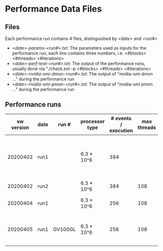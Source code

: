 # Performance Data Files

## Files 
Each performance run contains 4 files, distinguished by _\<date>_ and _\<run#>_ 

* _\<date>-params-\<run#>.txt_: The parameters used as inputs for the performance run, each line contains three numbers, i.e. <#blocks> <#threads> <#iterations>
* _\<date>-perf-test-\<run#>.txt_: The output of the performance runs, usually done via "./check.ext -p \<#blocks> \<#threads> \<#iterations>
* _\<date>-nvidia-smi-dmon-\<run#>.txt_: The output of "nvidia-smi dmon ..." during the performance run
* _\<date>-nvidia-smi-pmon-\<run#>.txt_: The output of "nvidia-smi pmon ..." during the performance run

## Performance runs

sw version | date | run # | processor type | # events / execution | max threads | # configs | Comment
--- | --- | --- | --- | --- | --- | --- | ---
 | 20200402 | run1 | | 6.3 * 10^6 | 384 | | 16 iterations fixed, try max number of threads / block
 | 20200402 | run2 | | 6.3 * 10^6 | 384 | 108 | full mesh of configs 
 | 20200404 | run1 | | 6.3 * 10^6 | 256 | 108 | step size of threads is power of 2 
 | 20200405 | run1 | GV100GL | 6.3 * 10^6 | 256 | 108 | re-run 20200404-*-run1, check variance
